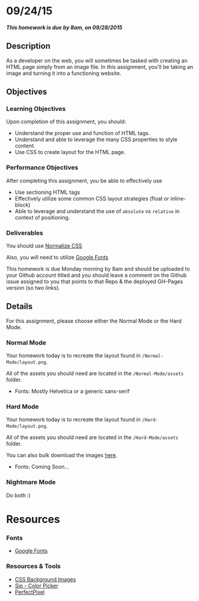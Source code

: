 # 09/24/15 

___This homework is due by 8am, on 09/28/2015___

## Description
As a developer on the web, you will sometimes be tasked with creating an HTML page simply from an image file.  In this assignment, you'll be taking an image and turning it into a functioning website.

## Objectives

### Learning Objectives

Upon completion of this assignment, you should:

* Understand the proper use and function of HTML tags.
* Understand and able to leverage the many CSS properties to style content.
* Use CSS to create layout for the HTML page.


### Performance Objectives

After completing this assignment, you be able to effectively use

* Use sectioning HTML tags
* Effectively utilize some common CSS layout strategies (float or inline-block)
* Able to leverage and understand the use of `absolute` vs `relative` in context of positioning.



### Deliverables

You should use [Normalize CSS](http://necolas.github.io/normalize.css/)

Also, you will need to utilize [Google Fonts](http://www.google.com/fonts)

This homework is due Monday morning by 8am and should be uploaded to your Github account titled and you should leave a comment on the Github issue assigned to you that points to that Repo & the deployed GH-Pages version (so two links).

## Details

For this assignment, please choose either the Normal Mode or the Hard Mode.

### Normal Mode

Your homework today is to recreate the layout found in `/Normal-Mode/layout.png`.

All of the assets you should need are located in the `/Normal-Mode/assets` folder. 

* Fonts: Mostly Helvetica or a generic sans-serif

### Hard Mode

Your homework today is to recreate the layout found in `/Hard-Mode/layout.png`.

All of the assets you should need are located in the `/Hard-Mode/assets` folder. 

You can also bulk download the images [here](http://cl.ly/362S453e2Y13).

* Fonts: Coming Soon...

### Nightmare Mode

Do both :)

# Resources

### Fonts

* [Google Fonts](https://www.google.com/fonts)

### Resources & Tools

* [CSS Background Images](https://developer.mozilla.org/en-US/docs/Web/CSS/background-image)
* [Sip - Color Picker](http://theolabrothers.com/sip/)
* [PerfectPixel](http://www.welldonecode.com/perfectpixel/)